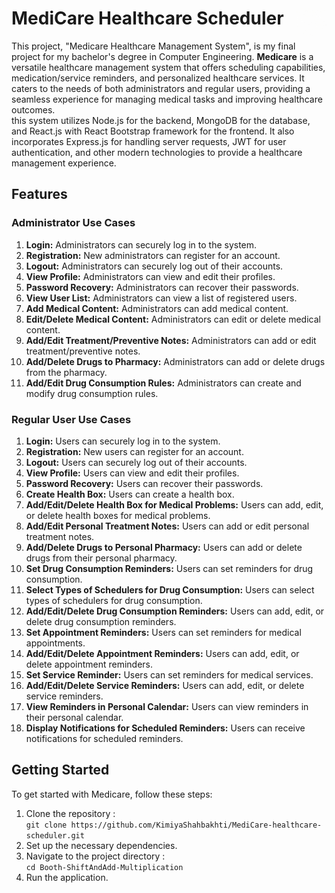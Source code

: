 # MediCare Healthcare Scheduler <img align="right" width="50" height="50" alt="Medicare Logo" src="frontend/src/assets/img/logogif.gif"> 
This project, "Medicare Healthcare Management System", is my final project for my bachelor's degree in Computer Engineering.
**Medicare** is a versatile healthcare management system that offers scheduling capabilities, medication/service reminders, and personalized healthcare services. It caters to the needs of both administrators and regular users, providing a seamless experience for managing medical tasks and improving healthcare outcomes.\
this system utilizes Node.js for the backend, MongoDB for the database, and React.js with React Bootstrap framework for the frontend. It also incorporates Express.js for handling server requests, JWT for user authentication, and other modern technologies to provide a healthcare management experience.

## Features

### Administrator Use Cases

1. **Login:** Administrators can securely log in to the system.
2. **Registration:** New administrators can register for an account.
3. **Logout:** Administrators can securely log out of their accounts.
4. **View Profile:** Administrators can view and edit their profiles.
5. **Password Recovery:** Administrators can recover their passwords.
6. **View User List:** Administrators can view a list of registered users.
7. **Add Medical Content:** Administrators can add medical content.
8. **Edit/Delete Medical Content:** Administrators can edit or delete medical content.
9. **Add/Edit Treatment/Preventive Notes:** Administrators can add or edit treatment/preventive notes.
10. **Add/Delete Drugs to Pharmacy:** Administrators can add or delete drugs from the pharmacy.
11. **Add/Edit Drug Consumption Rules:** Administrators can create and modify drug consumption rules.

### Regular User Use Cases

1. **Login:** Users can securely log in to the system.
2. **Registration:** New users can register for an account.
3. **Logout:** Users can securely log out of their accounts.
4. **View Profile:** Users can view and edit their profiles.
5. **Password Recovery:** Users can recover their passwords.
6. **Create Health Box:** Users can create a health box.
7. **Add/Edit/Delete Health Box for Medical Problems:** Users can add, edit, or delete health boxes for medical problems.
8. **Add/Edit Personal Treatment Notes:** Users can add or edit personal treatment notes.
9. **Add/Delete Drugs to Personal Pharmacy:** Users can add or delete drugs from their personal pharmacy.
10. **Set Drug Consumption Reminders:** Users can set reminders for drug consumption.
11. **Select Types of Schedulers for Drug Consumption:** Users can select types of schedulers for drug consumption.
12. **Add/Edit/Delete Drug Consumption Reminders:** Users can add, edit, or delete drug consumption reminders.
13. **Set Appointment Reminders:** Users can set reminders for medical appointments.
14. **Add/Edit/Delete Appointment Reminders:** Users can add, edit, or delete appointment reminders.
15. **Set Service Reminder:** Users can set reminders for medical services.
16. **Add/Edit/Delete Service Reminders:** Users can add, edit, or delete service reminders.
17. **View Reminders in Personal Calendar:** Users can view reminders in their personal calendar.
18. **Display Notifications for Scheduled Reminders:** Users can receive notifications for scheduled reminders.

## Getting Started

To get started with Medicare, follow these steps:

1. Clone the repository :\
`git clone https://github.com/KimiyaShahbakhti/MediCare-healthcare-scheduler.git`
2. Set up the necessary dependencies.
3. Navigate to the project directory :\
`cd Booth-ShiftAndAdd-Multiplication`
4. Run the application.
